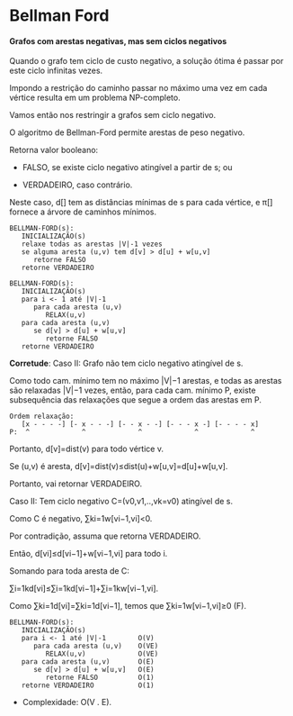 # Bellman Ford

#### Grafos com arestas negativas, mas sem ciclos negativos

Quando o grafo tem ciclo de custo negativo, a solução ótima é passar por este ciclo infinitas vezes.

Impondo a restrição do caminho passar no máximo uma vez em cada vértice resulta em um problema NP-completo.

Vamos então nos restringir a grafos sem ciclo negativo.

O algoritmo de Bellman-Ford permite arestas de peso negativo.

Retorna valor booleano:

- FALSO, se existe ciclo negativo atingível a partir de s; ou

- VERDADEIRO, caso contrário.

Neste caso, d[] tem as distâncias mínimas de s para cada vértice, e π[] fornece a árvore de caminhos mínimos.

```
BELLMAN-FORD(s):
   INICIALIZAÇÃO(s)
   relaxe todas as arestas |V|-1 vezes
   se alguma aresta (u,v) tem d[v] > d[u] + w[u,v]
      retorne FALSO
   retorne VERDADEIRO
```

```
BELLMAN-FORD(s):
   INICIALIZAÇÃO(s)
   para i <- 1 até |V|-1
      para cada aresta (u,v)
         RELAX(u,v)
   para cada aresta (u,v)
      se d[v] > d[u] + w[u,v]
         retorne FALSO
   retorne VERDADEIRO
```

**Corretude**:
Caso II: Grafo não tem ciclo negativo atingível de s.

Como todo cam. mínimo tem no máximo |V|−1 arestas, e todas as arestas são relaxadas |V|−1 vezes, então, para cada cam. mínimo P, existe subsequência das relaxações que segue a ordem das arestas em P.

```
Ordem relaxação:
   [x - - - -] [- x - - -] [- - x - -] [- - - x -] [- - - - x]
P:  ^             ^             ^             ^             ^
```

Portanto, d[v]=dist(v) para todo vértice v.

Se (u,v) é aresta, d[v]=dist(v)≤dist(u)+w[u,v]=d[u]+w[u,v].

Portanto, vai retornar VERDADEIRO.

Caso II: Tem ciclo negativo C=(v0,v1,..,vk=v0) atingível de s.

Como C é negativo, ∑ki=1w[vi−1,vi]<0.

Por contradição, assuma que retorna VERDADEIRO.

Então, d[vi]≤d[vi−1]+w[vi−1,vi] para todo i.

Somando para toda aresta de C:

∑i=1kd[vi]≤∑i=1kd[vi−1]+∑i=1kw[vi−1,vi].

Como ∑ki=1d[vi]=∑ki=1d[vi−1], temos que ∑ki=1w[vi−1,vi]≥0 (F).

```
BELLMAN-FORD(s):
   INICIALIZAÇÃO(s)
   para i <- 1 até |V|-1        O(V)
      para cada aresta (u,v)    O(VE)
         RELAX(u,v)             O(VE)
   para cada aresta (u,v)       O(E)
      se d[v] > d[u] + w[u,v]   O(E)
         retorne FALSO          O(1)
   retorne VERDADEIRO           O(1)
```

- Complexidade: O(V . E).
